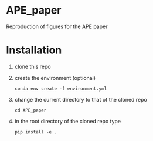 # APE_paper
Reproduction of figures for the APE paper


# Installation

1. clone this repo

2. create the environment (optional)

    ```
    conda env create -f environment.yml
    ```

3. change the current directory to that of the cloned repo

    ```
    cd APE_paper
    ```

4. in the root directory of the cloned repo type

    ```
    pip install -e .
    ```